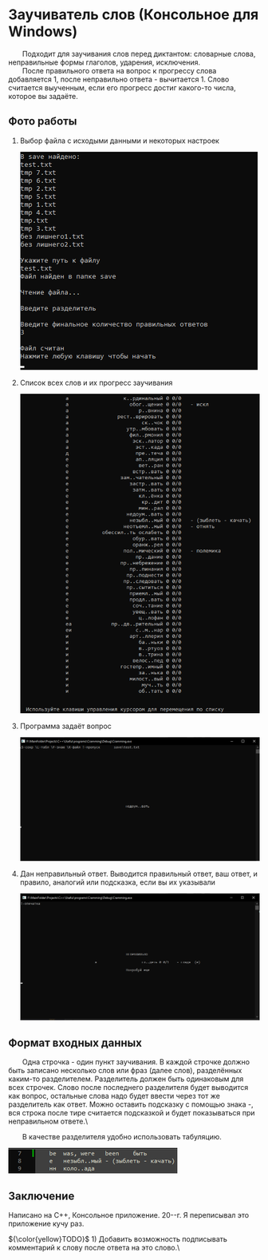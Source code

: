# Заучиватель слов (Консольное для Windows)

&emsp;&emsp;Подходит для заучивания слов перед диктантом: словарные слова, неправильные формы глаголов, ударения, исключения.\
&emsp;&emsp;После правильного ответа на вопрос к прогрессу слова добавляется 1, после неправильно ответа - вычитается 1. Слово считается выученным, если его прогресс достиг какого-то числа, которое вы задаёте.

## Фото работы

1. Выбор файла с исходыми данными и некоторых настроек

	[<img src="Info/opening.jpg"/>](Info/opening.jpg)

1. Список всех слов и их прогресс заучивания

	[<img src="Info/list.jpg"/>](Info/list.jpg)

1. Программа задаёт вопрос

	[<img src="Info/asks.jpg"/>](Info/asks.jpg)

1. Дан неправильный ответ. Выводится правильный ответ, ваш ответ, и правило, аналогий или подсказка, если вы их указывали

	[<img src="Info/answer.jpg"/>](Info/answer.jpg)

## Формат входных данных

&emsp;&emsp;Одна строчка - один пункт заучивания. В каждой строчке должно быть записано несколько слов или фраз (далее слов), разделённых каким-то разделителем. 
Разделитель должен быть одинаковым для всех строчек. 
Слово после последнего разделителя будет выводится как вопрос, остальные слова надо будет ввести через тот же разделитель как ответ.
Можно оставить подсказку с помощью знака -, вся строка после тире считается подсказкой и будет показываться при неправильном ответе.\

&emsp;&emsp;В качестве разделителя удобно использовать табуляцию.

[<img src="Info/input_format.jpg"/>](Info/input_format.jpg)

## Заключение

Написано на C++, Консольное приложение. 20--г. Я переписывал это приложение кучу раз.

 ${\color{yellow}TODO}$ 1) Добавить возможность подписывать комментарий к слову после ответа на это слово.\
 